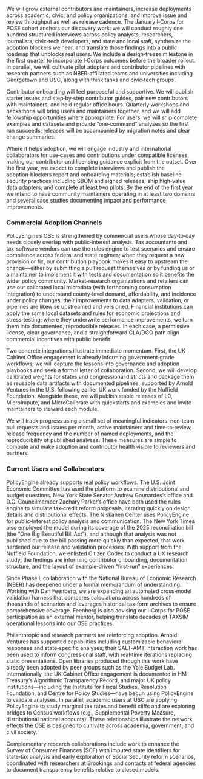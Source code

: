 We will grow external contributors and maintainers, increase deployments across academic, civic, and policy organizations, and improve issue and review throughput as well as release cadence. The January I‑Corps for POSE cohort anchors our discovery work: we will conduct roughly one hundred structured interviews across policy analysts, researchers, journalists, civic‑tech developers, and state and local staff, synthesize the adoption blockers we hear, and translate those findings into a public roadmap that unblocks real users. We include a design‑freeze milestone in the first quarter to incorporate I‑Corps outcomes before the broader rollout. In parallel, we will cultivate pilot adopters and contributor pipelines with research partners such as NBER‑affiliated teams and universities including Georgetown and USC, along with think tanks and civic‑tech groups.

Contributor onboarding will feel purposeful and supportive. We will publish starter issues and step‑by‑step contributor guides, pair new contributors with maintainers, and hold regular office hours. Quarterly workshops and hackathons will bring users and maintainers together, and we will add fellowship opportunities where appropriate. For users, we will ship complete examples and datasets and provide “one‑command” analyses so the first run succeeds; releases will be accompanied by migration notes and clear change summaries.

Where it helps adoption, we will engage industry and international collaborators for use‑cases and contributions under compatible licenses, making our contributor and licensing guidance explicit from the outset. Over the first year, we expect to complete interviews and publish the adoption‑blockers report and onboarding materials; establish baseline security practices including SBOM and signed releases; ship high‑value data adapters; and complete at least two pilots. By the end of the first year we intend to have community maintainers operating in at least two domains and several case studies documenting impact and performance improvements.

### Commercial Adoption Channels
PolicyEngine’s OSE is strengthened by commercial users whose day‑to‑day needs closely overlap with public‑interest analysis. Tax accountants and tax‑software vendors can use the rules engine to test scenarios and ensure compliance across federal and state regimes; when they request a new provision or fix, our contribution playbook makes it easy to upstream the change—either by submitting a pull request themselves or by funding us or a maintainer to implement it with tests and documentation so it benefits the wider policy community. Market‑research organizations and retailers can use our calibrated local microdata (with forthcoming consumption integration) to understand county‑level demand, affordability, and incidence under policy changes; their improvements to data adapters, validation, or pipelines are likewise upstreamed and versioned. Financial institutions can apply the same local datasets and rules for economic projections and stress‑testing; where they underwrite performance improvements, we turn them into documented, reproducible releases. In each case, a permissive license, clear governance, and a straightforward CLA/DCO path align commercial incentives with public benefit.

Two concrete integrations illustrate immediate momentum. First, the UK Cabinet Office engagement is already informing government‑grade workflows; we will capture the lessons into governance and adoption playbooks and seek a formal letter of collaboration. Second, we will develop calibrated weights for states and congressional districts and package them as reusable data artifacts with documented pipelines, supported by Arnold Ventures in the U.S. following earlier UK work funded by the Nuffield Foundation. Alongside these, we will publish stable releases of L0, MicroImpute, and MicroCalibrate with quickstarts and examples and invite maintainers to steward each module.

We will track progress using a small set of meaningful indicators: non‑team pull requests and issues per month, active maintainers and time‑to‑review, release frequency and the number of named deployments, and the reproducibility of published analyses. These measures are simple to compute and make adoption and contributor health visible to reviewers and partners.

### Current Users and Collaborators
PolicyEngine already supports real policy workflows. The U.S. Joint Economic Committee has used the platform to examine distributional and budget questions. New York State Senator Andrew Gounardes’s office and D.C. Councilmember Zachary Parker’s office have both used the rules engine to simulate tax‑credit reform proposals, iterating quickly on design details and distributional effects. The Niskanen Center uses PolicyEngine for public‑interest policy analysis and communication. The New York Times also employed the model during its coverage of the 2025 reconciliation bill (the “One Big Beautiful Bill Act”), and although that analysis was not published due to the bill passing more quickly than expected, that work hardened our release and validation processes. With support from the Nuffield Foundation, we enlisted Citizen Codex to conduct a UX research study; the findings are informing contributor onboarding, documentation structure, and the layout of example‑driven “first‑run” experiences.

Since Phase I, collaboration with the National Bureau of Economic Research (NBER) has deepened under a formal memorandum of understanding. Working with Dan Feenberg, we are expanding an automated cross‑model validation harness that compares calculations across hundreds of thousands of scenarios and leverages historical tax‑form archives to ensure comprehensive coverage. Feenberg is also advising our I‑Corps for POSE participation as an external mentor, helping translate decades of TAXSIM operational lessons into our OSE practices.

Philanthropic and research partners are reinforcing adoption. Arnold Ventures has supported capabilities including customizable behavioral responses and state‑specific analyses; their SALT‑AMT interaction work has been used to inform congressional staff, with real‑time iterations replacing static presentations. Open libraries produced through this work have already been adopted by peer groups such as the Yale Budget Lab. Internationally, the UK Cabinet Office engagement is documented in HM Treasury’s Algorithmic Transparency Record, and major UK policy institutions—including the Institute for Fiscal Studies, Resolution Foundation, and Centre for Policy Studies—have begun using PolicyEngine to validate analyses. In parallel, academic users at USC are applying PolicyEngine to study marginal tax rates and benefit cliffs and are exploring bridges to Census workflows (e.g., Supplemental Poverty Measure, distributional national accounts). These relationships illustrate the network effects the OSE is designed to cultivate across academia, government, and civil society.

Complementary research collaborations include work to enhance the Survey of Consumer Finances (SCF) with imputed state identifiers for state‑tax analysis and early exploration of Social Security reform scenarios, coordinated with researchers at Brookings and contacts at federal agencies to document transparency benefits relative to closed models.
